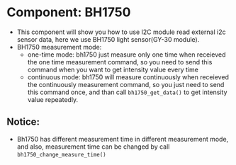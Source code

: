 # Component: BH1750

* This component will show you how to use I2C module read external i2c sensor data, here we use BH1750 light sensor(GY-30 module).
* BH1750 measurement mode:
    * one-time mode: bh1750 just measure only one time when receieved the one time measurement command, so you need to send this command when you want to get intensity value every time
    * continuous mode: bh1750 will measure continuously when receieved the continuously measurement command, so you just need to send this command once, and than call `bh1750_get_data()` to get intensity value repeatedly.
## Notice:
* Bh1750 has different measurement time in different measurement mode, and also, measurement time can be changed by call `bh1750_change_measure_time()`
